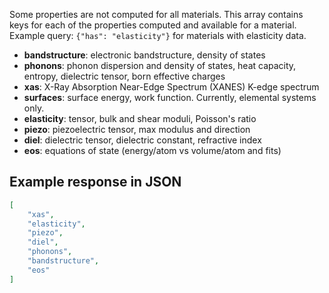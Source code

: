 Some properties are not computed for all materials.
This array contains keys for each of the properties computed and available for a material.
Example query: `{"has": "elasticity"}` for materials with elasticity data.

- **bandstructure**: electronic bandstructure, density of states
- **phonons**: phonon dispersion and density of states, heat capacity, entropy, dielectric tensor, born effective charges
- **xas**: X-Ray Absorption Near-Edge Spectrum (XANES) K-edge spectrum
- **surfaces**: surface energy, work function. Currently, elemental systems only.
- **elasticity**: tensor, bulk and shear moduli, Poisson's ratio
- **piezo**: piezoelectric tensor, max modulus and direction
- **diel**: dielectric tensor, dielectric constant, refractive index
- **eos**: equations of state (energy/atom vs volume/atom and fits)































## Example response in JSON

```json
[
    "xas",
    "elasticity",
    "piezo",
    "diel",
    "phonons",
    "bandstructure",
    "eos"
]
```

